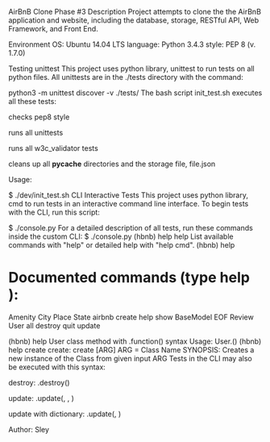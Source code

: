 AirBnB Clone Phase #3
Description
Project attempts to clone the the AirBnB application and website, including the database, storage, RESTful API, Web Framework, and Front End.

Environment
OS: Ubuntu 14.04 LTS
language: Python 3.4.3
style: PEP 8 (v. 1.7.0)


Testing
unittest
This project uses python library, unittest to run tests on all python files. All unittests are in the ./tests directory with the command:

python3 -m unittest discover -v ./tests/
The bash script init_test.sh executes all these tests:

checks pep8 style

runs all unittests

runs all w3c_validator tests

cleans up all __pycache__ directories and the storage file, file.json

Usage:

$ ./dev/init_test.sh
CLI Interactive Tests
This project uses python library, cmd to run tests in an interactive command line interface. To begin tests with the CLI, run this script:

$ ./console.py
For a detailed description of all tests, run these commands inside the custom CLI:
$ ./console.py
(hbnb) help help
List available commands with "help" or detailed help with "help cmd".
(hbnb) help

Documented commands (type help <topic>):
========================================
Amenity    City  Place   State  airbnb  create   help  show
BaseModel  EOF   Review  User   all     destroy  quit  update

(hbnb) help User
class method with .function() syntax
        Usage: User.<command>(<id>)
(hbnb) help create
create: create [ARG]
        ARG = Class Name
        SYNOPSIS: Creates a new instance of the Class from given input ARG
Tests in the CLI may also be executed with this syntax:

destroy: <class name>.destroy(<id>)

update: <class name>.update(<id>, <attribute name>, <attribute value>)

update with dictionary: <class name>.update(<id>, <dictionary representation>)

Author: Sley
